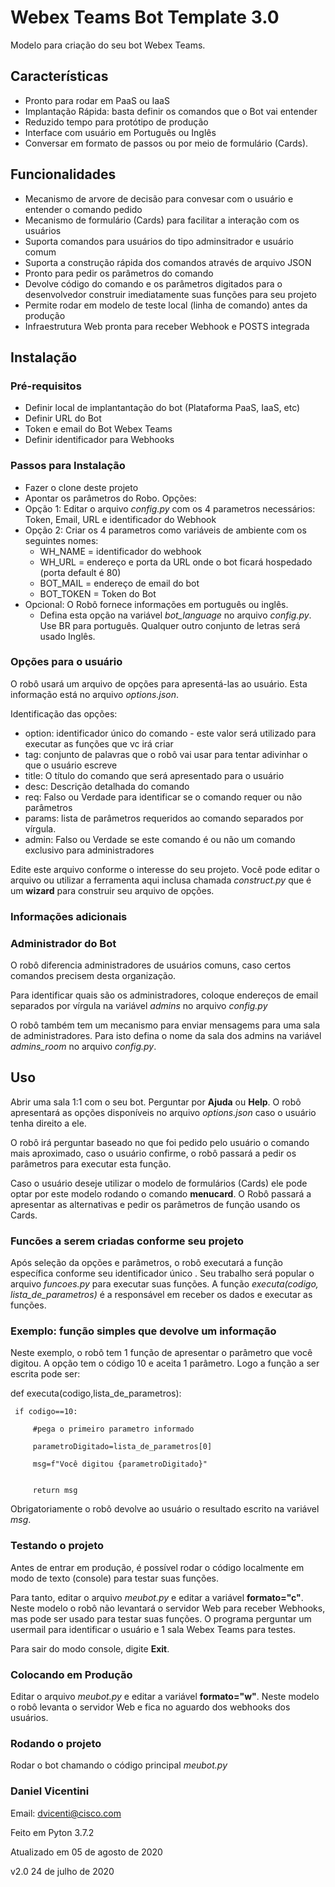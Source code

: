 # Webex Teams Bot Template 3.0

Modelo para criação do seu bot Webex Teams.

## Características

* Pronto para rodar em PaaS ou IaaS
* Implantação Rápida: basta definir os comandos que o Bot vai entender
* Reduzido tempo para protótipo de produção
* Interface com usuário em Português ou Inglês
* Conversar em formato de passos ou por meio de formulário (Cards).

## Funcionalidades

* Mecanismo de arvore de decisão para convesar com o usuário e entender o comando pedido
* Mecanismo de formulário (Cards) para facilitar a interação com os usuários
* Suporta comandos para usuários do tipo adminsitrador e usuário comum
* Suporta a construção rápida dos comandos através de arquivo JSON
* Pronto para pedir os parâmetros do comando
* Devolve código do comando e os parâmetros digitados para o desenvolvedor construir imediatamente suas funções para seu projeto
* Permite rodar em modelo de teste local (linha de comando) antes da produção
* Infraestrutura Web pronta para receber Webhook e POSTS integrada

## Instalação

### Pré-requisitos

* Definir local de implantantação do bot (Plataforma PaaS, IaaS, etc)
* Definir URL do Bot
* Token e email do Bot Webex Teams
* Definir identificador para Webhooks

### Passos para Instalação

* Fazer o clone deste projeto
* Apontar os parâmetros do Robo. Opções:
* Opção 1: Editar o arquivo *config.py* com os 4 parametros necessários: Token, Email, URL e identificador do Webhook
* Opção 2: Criar os 4 parametros como variáveis de ambiente com os seguintes nomes:
    * WH_NAME = identificador do webhook
    * WH_URL = endereço e porta da URL onde o bot ficará hospedado (porta default é 80)
    * BOT_MAIL = endereço de email do bot
    * BOT_TOKEN = Token do Bot
* Opcional: O Robô fornece informações em português ou inglês.
    * Defina esta opção na variável *bot_language* no arquivo *config.py*. Use BR para português. Qualquer outro conjunto de letras será usado Inglês.

### Opções para o usuário

O robô usará um arquivo de opções para apresentá-las ao usuário. Esta informação está no arquivo *options.json*.

Identificação das opções:

* option: identificador único do comando - este valor será utilizado para executar as funções que vc irá criar
* tag: conjunto de palavras que o robô vai usar para tentar adivinhar o que o usuário escreve
* title: O título do comando que será apresentado para o usuário
* desc:  Descrição detalhada do comando
* req: Falso ou Verdade para identificar se o comando requer ou não parâmetros
* params: lista de parâmetros requeridos ao comando separados por vírgula.
* admin: Falso ou Verdade se este comando é ou não um comando exclusivo para administradores

Edite este arquivo conforme o interesse do seu projeto. Você pode editar o arquivo ou utilizar a ferramenta aqui inclusa chamada *construct.py* que é um **wizard** para construir seu arquivo de opções.

### Informações adicionais

### Administrador do Bot

O robô diferencia administradores de usuários comuns, caso certos comandos precisem desta organização.

Para identificar quais são os administradores, coloque endereços de email separados por vírgula na variável *admins* no arquivo *config.py*

O robô também tem um mecanismo para enviar mensagems para uma sala de administradores. Para isto defina o nome da sala dos admins na variável *admins_room* no arquivo *config.py*.
 
 
## Uso

Abrir uma sala 1:1 com o seu bot. Perguntar por **Ajuda** ou **Help**. O robô apresentará as opções disponíveis no arquivo *options.json* caso o usuário tenha direito a ele.

O robô irá perguntar baseado no que foi pedido pelo usuário o comando mais aproximado, caso o usuário confirme, o robô passará a pedir os parâmetros para executar esta função.

Caso o usuário deseje utilizar o modelo de formulários (Cards) ele pode optar por este modelo rodando o comando **menucard**. O Robô passará a apresentar as alternativas e pedir os parâmetros de função usando os Cards.

### Funcões a serem criadas conforme seu projeto

Após seleção da opções e parâmetros, o robô executará a função específica conforme seu identificador único . Seu trabalho será popular o arquivo *funcoes.py* para executar suas funções. A função *executa(codigo, lista_de_parametros)* é a responsável em receber os dados e executar as funções.

### Exemplo: função simples que devolve um informação

Neste exemplo, o robô tem 1 função de apresentar o parâmetro que você digitou. A opção tem o código 10 e aceita 1 parâmetro. Logo a função a ser escrita pode ser:

def executa(codigo,lista_de_parametros):

     if codigo==10:
 
         #pega o primeiro parametro informado

         parametroDigitado=lista_de_parametros[0]

         msg=f"Você digitou {parametroDigitado}"


         return msg

Obrigatoriamente o robô devolve ao usuário o resultado escrito na variável *msg*.

### Testando o projeto

Antes de entrar em produção, é possível rodar o código localmente em modo de texto (console) para testar suas funções.

Para tanto, editar o arquivo *meubot.py* e editar a variável **formato="c"**. Neste modelo o robô não levantará o servidor Web para receber Webhooks, mas pode ser usado para testar suas funções. O programa perguntar um usermail para identificar o usuário e 1 sala Webex Teams para testes.

Para sair do modo console, digite **Exit**.

### Colocando em Produção

Editar o arquivo *meubot.py* e editar a variável **formato="w"**. Neste modelo o robô levanta o servidor Web e fica no aguardo dos webhooks dos usuários.


### Rodando o projeto

Rodar o bot chamando o código principal *meubot.py*




### Daniel Vicentini

Email: dvicenti@cisco.com

Feito em Pyton 3.7.2


Atualizado em 05 de agosto de 2020

v2.0 24 de julho de 2020
